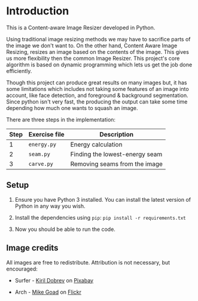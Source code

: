 Introduction
============================================================

This is a Content-aware Image Resizer developed in Python.

Using traditional image resizing methods we may have to sacrifice parts of the image we don't want to. On the other hand, Content Aware Image Resizing, resizes an image based on the contents of the image. This gives us more flexibility then the common Image Resizer. This project's core algorithm is based on dynamic programming which lets us get the job done efficiently.

Though this project can produce great results on many images but, it has some limitations which includes not taking some features of an image into account, like face detection, and foreground & background segmentation. Since python isn't very fast, the producing the output can take some time depending how much one wants to squash an image.

There are three steps in the implementation:

| Step | Exercise file | Description                                |
|------|---------------|--------------------------------------------|
| 1    | `energy.py`   | Energy calculation                         |
| 2    | `seam.py`     | Finding the lowest-energy seam             |
| 3    | `carve.py`    | Removing seams from the image              |


Setup
-----

1. Ensure you have Python 3 installed. You can install the latest version of Python in any way you wish.

2. Install the dependencies using `pip`: `pip install -r requirements.txt`

3. Now you should be able to run the code.


Image credits
-------------

All images are free to redistribute. Attribution is not necessary, but encouraged:

- Surfer - [Kiril Dobrev](https://pixabay.com/users/kirildobrev-12266114/) on [Pixabay](https://pixabay.com/photos/blue-beach-surf-travel-surfer-4145659/)

- Arch - [Mike Goad](https://www.flickr.com/photos/exit78/) on [Flickr](https://flic.kr/p/4hxxz5)
